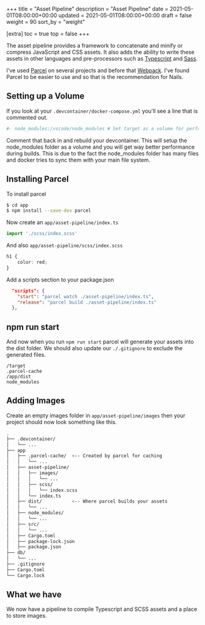 +++
title = "Asset Pipeline"
description = "Asset Pipeline"
date = 2021-05-01T08:00:00+00:00
updated = 2021-05-01T08:00:00+00:00
draft = false
weight = 90
sort_by = "weight"


[extra]
toc = true
top = false
+++

The asset pipeline provides a framework to concatenate and minify or compress JavaScript and CSS assets. It also adds the ability to write these assets in other languages and pre-processors such as [Typescript](https://www.typescriptlang.org/) and [Sass](https://sass-lang.com/).

I've used [Parcel](https://parceljs.org/) on several projects and before that [Webpack](https://webpack.js.org/). I've found Parcel to be easier to use and so that is the recommendation for Nails.

## Setting up a Volume

If you look at your `.devcontainer/docker-compose.yml` you'll see a line that is commented out.

```yml
#- node_modules:/vscode/node_modules # Set target as a volume for performance. 
```

Comment that back in and rebuild your devcontainer. This will setup the node_modules folder as a volume and you will get way better performance during builds. This is due to the fact the node_modules folder has many files and docker tries to sync them with your main file system.

## Installing Parcel

To install parcel

```sh
$ cd app
$ npm install --save-dev parcel
```

Now create an `app/asset-pipeline/index.ts`

```typescript
import './scss/index.scss'
```

And also `app/asset-pipeline/scss/index.scss`

```typescript
h1 {
    color: red;
}
```

Add a scripts section to your package.json

```json
  "scripts": {
    "start": "parcel watch ./asset-pipeline/index.ts",
    "release": "parcel build ./asset-pipeline/index.ts"
  },
```

## npm run start

And now when you run `npm run start` parcel will generate your assets into the dist folder. We should also update our `./.gitignore` to exclude the generated files.

```
/target
.parcel-cache
/app/dist
node_modules
```

## Adding Images

Create an empty images folder in `app/asset-pipeline/images` then your project should now look something like this.

```sh
.
├── .devcontainer/
│   └── ...
├── app
│   ├── .parcel-cache/  <-- Created by parcel for caching
│   │   └── ...
│   ├── asset-pipeline/
│   │   ├── images/
│   │   │   └── ...
│   │   ├── scss/
│   │   │   └── index.scss
│   │   └── index.ts
│   ├── dist/           <-- Where parcel builds your assets
│   │   └── ...
│   ├── node_modules/
│   │   └── ...
│   ├── src/
│   │   └── ...
│   ├── Cargo.toml
│   ├── package-lock.json
│   ├── package.json
├── db/
│   └── ...
├── .gitignore
├── Cargo.toml
└── Cargo.lock
```

## What we have

We now have a pipeline to compile Typescript and SCSS assets and a place to store images.
